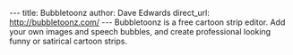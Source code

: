 --- title: Bubbletoonz author: Dave Edwards direct_url: http://bubbletoonz.com/ --- Bubbletoonz is a
free cartoon strip editor. Add your own images and speech bubbles, and create professional looking
funny or satirical cartoon strips.
